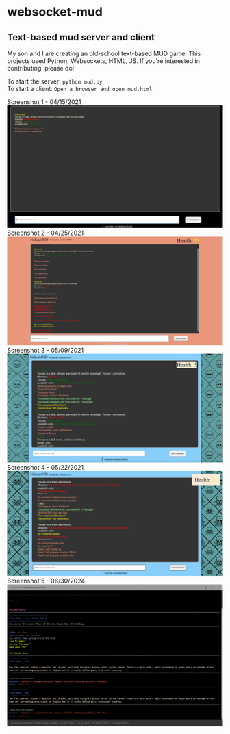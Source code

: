 # websocket-mud
## Text-based mud server and client

My son and I are creating an old-school text-based MUD game.  This projects used Python, Websockets, HTML, JS.  If you're interested in contributing, please do!

To start the server: `python mud.py`\
To start a client: `Open a browser and open mud.html`

Screenshot 1 - 04/15/2021\
![Alt text](game_example.png?raw=true "Screenshot 1 - 04/15/2021")
\
Screenshot 2 - 04/25/2021\
![Alt text](game_example_04_25_21.png?raw=true "Screenshot 2 - 04/25/2021")
\
Screenshot 3 - 05/09/2021\
![Alt text](game_example_05_09_21.png?raw=true "Screenshot 3 - 05/09/2021")
\
Screenshot 4 - 05/22/2021\
![Alt text](game_example_05_22_21.png?raw=true "Screenshot 4 - 05/22/2021")
\
Screenshot 5 - 06/30/2024\
![Alt text](game_example_06_30_24.png?raw=true "Screenshot 5 - 06/30/2024")
